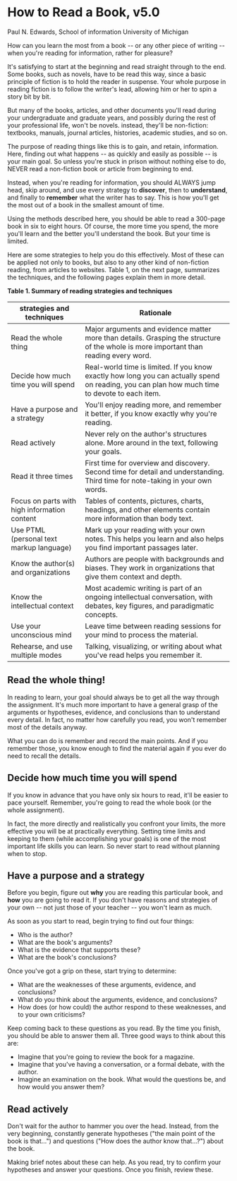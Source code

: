 # How to Read a Book, v5.0

Paul N. Edwards, School of information University of Michigan

How can you learn the most from a book -- or any other piece of writing -- when you're reading for information, rather for pleasure?

It's satisfying to start at the beginning and read straight through to the end. Some books, such as novels, have to be read this way, since a basic principle of fiction is to hold the reader in suspense. Your whole purpose in reading fiction is to follow the writer's lead, allowing him or her to spin a story bit by bit.

But many of the books, articles, and other documents you'll read during your undergraduate and graduate years, and possibly during the rest of your professional life, won't be novels. instead, they'll be non-fiction: textbooks, manuals, journal articles, histories, academic studies, and so on.

The purpose of reading things like this is to gain, and retain, information. Here, finding out what happens -- as quickly and easily as possible -- is your main goal. So unless you're stuck in prison without nothing else to do, NEVER read a non-fiction book or article from beginning to end.

Instead, when you're reading for information, you should ALWAYS jump head, skip around, and use every strategy to **discover**, then to **understand**, and finally to **remember** what the writer has to say. This is how you'll get the most out of a book in the smallest amount of time.

Using the methods described here, you should be able to read a 300-page book in six to eight hours. Of course, the more time you spend, the more you'll learn and the better you'll understand the book. But your time is limited.

Here are some strategies to help you do this effectively. Most of these can be applied not only to books, but also to any other kind of non-fiction reading, from articles to websites. Table 1, on the next page, summarizes the techniques, and the following pages explain them in more detail.

**Table 1. Summary of reading strategies and techniques**

| strategies and techniques | Rationale |
| --- | --- |
| Read the whole thing | Major arguments and evidence matter more than details. Grasping the structure of the whole is more important than reading every word. |
| Decide how much time you will spend | Real-world time is limited. If you know exactly how long you can actually spend on reading, you can plan how much time to devote to each item. |
| Have a purpose and a strategy | You'll enjoy reading more, and remember it better, if you know exactly why you're reading. |
| Read actively | Never rely on the author's structures alone. More around in the text, following your goals. |
| Read it three times | First time for overview and discovery. Second time for detail and understanding. Third time for note-taking in your own words. |
| Focus on parts with high information content | Tables of contents, pictures, charts, headings, and other elements contain more information than body text. |
| Use PTML (personal text markup language) | Mark up your reading with your own notes. This helps you learn and also helps you find important passages later. |
| Know the author(s) and organizations | Authors are people with backgrounds and biases. They work in organizations that give them context and depth. |
| Know the intellectual context | Most academic writing is part of an ongoing intellectual conversation, with debates, key figures, and paradigmatic concepts. |
| Use your unconscious mind | Leave time between reading sessions for your mind to process the material. |
| Rehearse, and use multiple modes | Talking, visualizing, or writing about what you've read helps you remember it. |

## Read the whole thing!

In reading to learn, your goal should always be to get all the way through the assignment. It's much more important to have a general grasp of the arguments or hypotheses, evidence, and conclusions than to understand every detail. In fact, no matter how carefully you read, you won't remember most of the details anyway.

What you can do is remember and record the main points. And if you remember those, you know enough to find the material again if you ever do need to recall the details.

## Decide how much time you will spend

If you know in advance that you have only six hours to read, it'll be easier to pace yourself. Remember, you're going to read the whole book (or the whole assignment).

In fact, the more directly and realistically you confront your limits, the more effective you will be at practically everything. Setting time limits and keeping to them (while accomplishing your goals) is one of the most important life skills you can learn. So never start to read without planning when to stop.

## Have a purpose and a strategy

Before you begin, figure out **why** you are reading this particular book, and **how** you are going to read it. If you don't have reasons and strategies of your own -- not just those of your teacher -- you won't learn as much.

As soon as you start to read, begin trying to find out four things:

* Who is the author?
* What are the book's arguments?
* What is the evidence that supports these?
* What are the book's conclusions?

Once you've got a grip on these, start trying to determine:

* What are the weaknesses of these arguments, evidence, and conclusions?
* What do you think about the arguments, evidence, and conclusions?
* How does (or how could) the author respond to these weaknesses, and to your own criticisms?

Keep coming back to these questions as you read. By the time you finish, you should be able to answer them all. Three good ways to think about this are:

* Imagine that you're going to review the book for a magazine.
* Imagine that you've having a conversation, or a formal debate, with the author.
* Imagine an examination on the book. What would the questions be, and how would you answer them?

## Read actively

Don't wait for the author to hammer you over the head. Instead, from the very beginning, constantly generate hypotheses ("the main point of the book is that...") and questions ("How does the author know that...?") about the book.

Making brief notes about these can help. As you read, try to confirm your hypotheses and answer your questions. Once you finish, review these.
